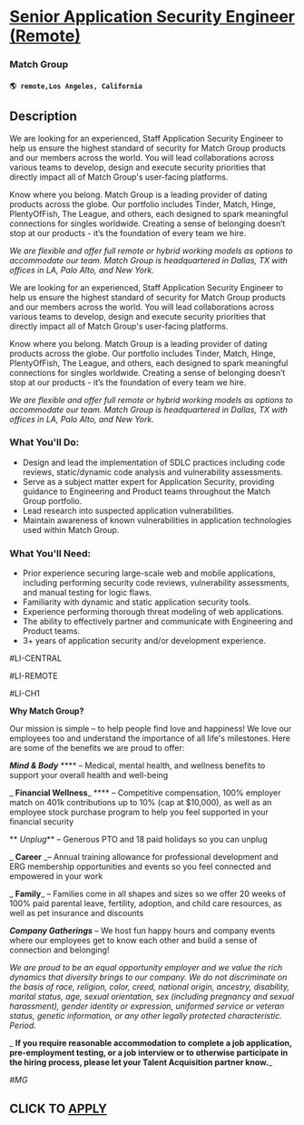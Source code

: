# [Senior Application Security Engineer (Remote)](https://www.remotewlb.com/apply/senior-application-security-engineer-remote-135304)  
### Match Group  
#### `🌎 remote,Los Angeles, California`  

## Description

We are looking for an experienced, Staff Application Security Engineer to help us ensure the highest standard of security for Match Group products and our members across the world. You will lead collaborations across various teams to develop, design and execute security priorities that directly impact all of Match Group's user-facing platforms.

  

Know where you belong. Match Group is a leading provider of dating products across the globe. Our portfolio includes Tinder, Match, Hinge, PlentyOfFish, The League, and others, each designed to spark meaningful connections for singles worldwide. Creating a sense of belonging doesn’t stop at our products - it’s the foundation of every team we hire.

  

 _We are flexible and offer full remote or hybrid working models as options to accommodate our team. Match Group is headquartered in Dallas, TX with offices in LA, Palo Alto, and New York._

  

  

We are looking for an experienced, Staff Application Security Engineer to help us ensure the highest standard of security for Match Group products and our members across the world. You will lead collaborations across various teams to develop, design and execute security priorities that directly impact all of Match Group's user-facing platforms.

  

Know where you belong. Match Group is a leading provider of dating products across the globe. Our portfolio includes Tinder, Match, Hinge, PlentyOfFish, The League, and others, each designed to spark meaningful connections for singles worldwide. Creating a sense of belonging doesn’t stop at our products - it’s the foundation of every team we hire.

  

 _We are flexible and offer full remote or hybrid working models as options to accommodate our team. Match Group is headquartered in Dallas, TX with offices in LA, Palo Alto, and New York._

  

  

### What You'll Do:

* Design and lead the implementation of SDLC practices including code reviews, static/dynamic code analysis and vulnerability assessments.
* Serve as a subject matter expert for Application Security, providing guidance to Engineering and Product teams throughout the Match Group portfolio.
* Lead research into suspected application vulnerabilities.
* Maintain awareness of known vulnerabilities in application technologies used within Match Group.

  

### What You'll Need:

* Prior experience securing large-scale web and mobile applications, including performing security code reviews, vulnerability assessments, and manual testing for logic flaws.
* Familiarity with dynamic and static application security tools.
* Experience performing thorough threat modeling of web applications.
* The ability to effectively partner and communicate with Engineering and Product teams.
* 3+ years of application security and/or development experience. 

  

#LI-CENTRAL

  

#LI-REMOTE

  

#LI-CH1

  

 **Why Match Group?**

  

Our mission is simple – to help people find love and happiness! We love our employees too and understand the importance of all life's milestones. Here are some of the benefits we are proud to offer:

  

_**Mind & Body**_ **** – Medical, mental health, and wellness benefits to support your overall health and well-being

 _ **Financial Wellness**_ **** – Competitive compensation, 100% employer match on 401k contributions up to 10% (cap at $10,000), as well as an employee stock purchase program to help you feel supported in your financial security

 ** _Unplug_** – Generous PTO and 18 paid holidays so you can unplug

 _ **Career** _– Annual training allowance for professional development and ERG membership opportunities and events so you feel connected and empowered in your work

 _ **Family**_ – Families come in all shapes and sizes so we offer 20 weeks of 100% paid parental leave, fertility, adoption, and child care resources, as well as pet insurance and discounts

_**Company Gatherings**_ – We host fun happy hours and company events where our employees get to know each other and build a sense of connection and belonging!

  

 _We are proud to be an equal opportunity employer and we value the rich dynamics that diversity brings to our company. We do not discriminate on the basis of race, religion, color, creed, national origin, ancestry, disability, marital status, age, sexual orientation, sex (including pregnancy and sexual harassment), gender identity or expression, uniformed service or veteran status, genetic information, or any other legally protected characteristic. Period._

  

 _ **If you require reasonable accommodation to complete a job application, pre-employment testing, or a job interview or to otherwise participate in the hiring process, please let your Talent Acquisition partner know.**_

  

 _#MG_

  
## CLICK TO [APPLY](https://www.remotewlb.com/apply/senior-application-security-engineer-remote-135304)

